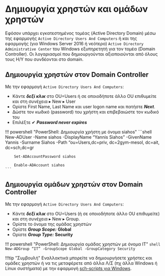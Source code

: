 # Δημιουργία χρηστών και ομάδων χρηστών

Eφόσον υπάρχει εγκατεστημένος τομέας (Active Directory Domain) μέσω της εφαρμογής `Active Directory Users And Computers` ή και της εφαρμογής (για Windows Server 2016 ή νεότερο) `Active Directory Administrative Center` του Windows εξυπηρετητή για τον τομέα (Domain Controller). Οι λογαριασμοί που δημιουργούνται αξιοποιούνται από όλους τους Η/Υ που συνδέονται στο domain.

## Δημιουργία χρηστών στον Domain Controller

Με την εφαρμογή `Active Directory Users And Computers`:

* Kάντε ***δεξί κλικ*** στο OU=Users ή σε οποιοδήποτε άλλο OU επιθυμείτε και στη συνέχεια ▸ New ▸ User
* Ορίστε First Name, Last Name και user logon name και πατήστε ***Next***.
* Δώστε τον κωδικό (password) του χρήστη και επιβεβαιώστε τον κωδικό του
* Επιλέξτε ✔ ***Password never expires***

!!! powershell "PowerShell: Δημιουργία χρήστη με όνομα siahos"
    ```shell
        New-ADUser -Name siahos -DisplayName “Yannis Siahos” -GivenName Yannis -Surname Siahos -Path “ou=Users,dc=priv, dc=2gym-mesol, dc=ait, dc=sch,dc=gr

        Set-ADAccountPassword siahos

        Enable-ADAccount siahos
    ```

## Δημιουργία ομάδων χρηστών στον Domain Controller

Με την εφαρμογή `Active Directory Users And Computers`:

* Kάντε ***δεξί κλικ*** στο OU=Users (ή σε οποιοδήποτε άλλο OU επιθυμείτε) και στη συνέχεια ▸ New ▸ Group.
* Ορίστε το όνομα της ομάδας χρηστών
* Ορίστε ***Group Scope:*** **Global**
* Ορίστε ***Group Type:*** **Security**

!!! powershell "PowerShell: Δημιουργία ομάδας χρηστών με όνομα IT"
    ```shell
        New-ADGroup “IT” -GroupScope Global -GroupCategory Security
    ```

!!!tip "Συμβουλή"
    Εναλλακτικά μπορείτε να δημιουργήσετε χρήστες και ομάδες χρηστών ή να τις μεταφέρετε από άλλα Λ/Σ (πχ άλλα Windows ή Linux συστήματα) με την εφαρμογή [sch-scripts για Windows](../software/sch-scripts.md).
